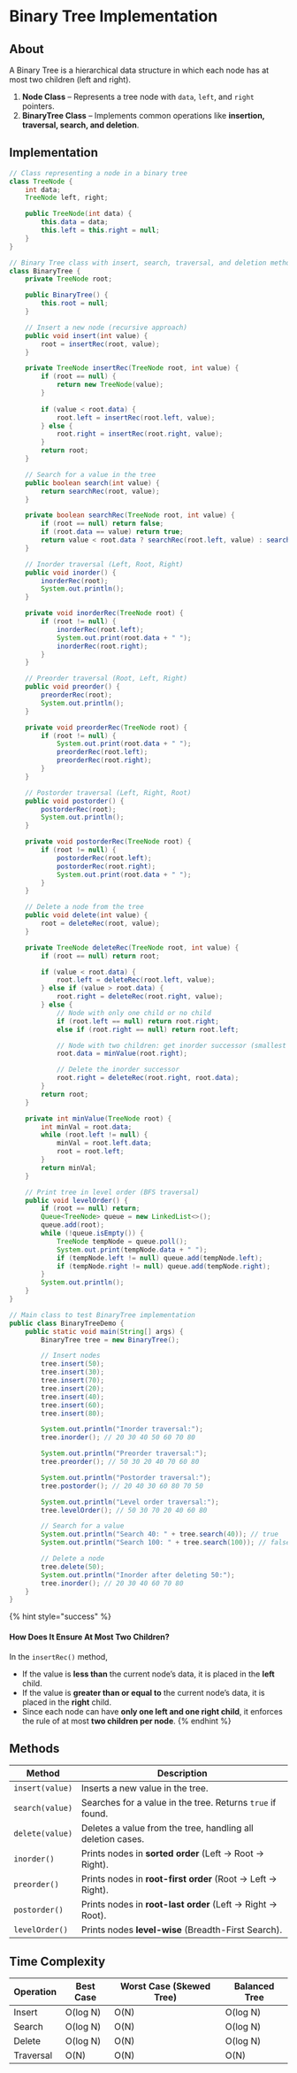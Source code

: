 # Binary Tree Implementation

## About

A Binary Tree is a hierarchical data structure in which each node has at most two children (left and right).

1. **Node Class** – Represents a tree node with `data`, `left`, and `right` pointers.
2. **BinaryTree Class** – Implements common operations like **insertion, traversal, search, and deletion**.

## **Implementation**

```java
// Class representing a node in a binary tree
class TreeNode {
    int data;
    TreeNode left, right;

    public TreeNode(int data) {
        this.data = data;
        this.left = this.right = null;
    }
}

// Binary Tree class with insert, search, traversal, and deletion methods
class BinaryTree {
    private TreeNode root;

    public BinaryTree() {
        this.root = null;
    }

    // Insert a new node (recursive approach)
    public void insert(int value) {
        root = insertRec(root, value);
    }

    private TreeNode insertRec(TreeNode root, int value) {
        if (root == null) {
            return new TreeNode(value);
        }
        
        if (value < root.data) {
            root.left = insertRec(root.left, value);
        } else {
            root.right = insertRec(root.right, value);
        }
        return root;
    }

    // Search for a value in the tree
    public boolean search(int value) {
        return searchRec(root, value);
    }

    private boolean searchRec(TreeNode root, int value) {
        if (root == null) return false;
        if (root.data == value) return true;
        return value < root.data ? searchRec(root.left, value) : searchRec(root.right, value);
    }

    // Inorder traversal (Left, Root, Right)
    public void inorder() {
        inorderRec(root);
        System.out.println();
    }

    private void inorderRec(TreeNode root) {
        if (root != null) {
            inorderRec(root.left);
            System.out.print(root.data + " ");
            inorderRec(root.right);
        }
    }

    // Preorder traversal (Root, Left, Right)
    public void preorder() {
        preorderRec(root);
        System.out.println();
    }

    private void preorderRec(TreeNode root) {
        if (root != null) {
            System.out.print(root.data + " ");
            preorderRec(root.left);
            preorderRec(root.right);
        }
    }

    // Postorder traversal (Left, Right, Root)
    public void postorder() {
        postorderRec(root);
        System.out.println();
    }

    private void postorderRec(TreeNode root) {
        if (root != null) {
            postorderRec(root.left);
            postorderRec(root.right);
            System.out.print(root.data + " ");
        }
    }

    // Delete a node from the tree
    public void delete(int value) {
        root = deleteRec(root, value);
    }

    private TreeNode deleteRec(TreeNode root, int value) {
        if (root == null) return root;

        if (value < root.data) {
            root.left = deleteRec(root.left, value);
        } else if (value > root.data) {
            root.right = deleteRec(root.right, value);
        } else {
            // Node with only one child or no child
            if (root.left == null) return root.right;
            else if (root.right == null) return root.left;

            // Node with two children: get inorder successor (smallest in the right subtree)
            root.data = minValue(root.right);

            // Delete the inorder successor
            root.right = deleteRec(root.right, root.data);
        }
        return root;
    }

    private int minValue(TreeNode root) {
        int minVal = root.data;
        while (root.left != null) {
            minVal = root.left.data;
            root = root.left;
        }
        return minVal;
    }

    // Print tree in level order (BFS traversal)
    public void levelOrder() {
        if (root == null) return;
        Queue<TreeNode> queue = new LinkedList<>();
        queue.add(root);
        while (!queue.isEmpty()) {
            TreeNode tempNode = queue.poll();
            System.out.print(tempNode.data + " ");
            if (tempNode.left != null) queue.add(tempNode.left);
            if (tempNode.right != null) queue.add(tempNode.right);
        }
        System.out.println();
    }
}

// Main class to test BinaryTree implementation
public class BinaryTreeDemo {
    public static void main(String[] args) {
        BinaryTree tree = new BinaryTree();

        // Insert nodes
        tree.insert(50);
        tree.insert(30);
        tree.insert(70);
        tree.insert(20);
        tree.insert(40);
        tree.insert(60);
        tree.insert(80);

        System.out.println("Inorder traversal:");
        tree.inorder(); // 20 30 40 50 60 70 80

        System.out.println("Preorder traversal:");
        tree.preorder(); // 50 30 20 40 70 60 80

        System.out.println("Postorder traversal:");
        tree.postorder(); // 20 40 30 60 80 70 50

        System.out.println("Level order traversal:");
        tree.levelOrder(); // 50 30 70 20 40 60 80

        // Search for a value
        System.out.println("Search 40: " + tree.search(40)); // true
        System.out.println("Search 100: " + tree.search(100)); // false

        // Delete a node
        tree.delete(50);
        System.out.println("Inorder after deleting 50:");
        tree.inorder(); // 20 30 40 60 70 80
    }
}
```

{% hint style="success" %}
#### **How Does It Ensure At Most Two Children?**

In the `insertRec()` method,

* If the value is **less than** the current node’s data, it is placed in the **left** child.
* If the value is **greater than or equal to** the current node’s data, it is placed in the **right** child.
* Since each node can have **only one left and one right child**, it enforces the rule of at most **two children per node**.
{% endhint %}

## **Methods**

| **Method**      | **Description**                                             |
| --------------- | ----------------------------------------------------------- |
| `insert(value)` | Inserts a new value in the tree.                            |
| `search(value)` | Searches for a value in the tree. Returns `true` if found.  |
| `delete(value)` | Deletes a value from the tree, handling all deletion cases. |
| `inorder()`     | Prints nodes in **sorted order** (Left → Root → Right).     |
| `preorder()`    | Prints nodes in **root-first order** (Root → Left → Right). |
| `postorder()`   | Prints nodes in **root-last order** (Left → Right → Root).  |
| `levelOrder()`  | Prints nodes **level-wise** (Breadth-First Search).         |

## **Time Complexity**

| **Operation** | **Best Case** | **Worst Case (Skewed Tree)** | **Balanced Tree** |
| ------------- | ------------- | ---------------------------- | ----------------- |
| Insert        | O(log N)      | O(N)                         | O(log N)          |
| Search        | O(log N)      | O(N)                         | O(log N)          |
| Delete        | O(log N)      | O(N)                         | O(log N)          |
| Traversal     | O(N)          | O(N)                         | O(N)              |
